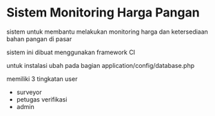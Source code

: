 # Sistem Monitoring Harga Pangan
 
sistem untuk membantu melakukan monitoring harga dan ketersediaan bahan pangan di pasar

sistem ini dibuat menggunakan framework CI 

untuk instalasi ubah pada bagian application/config/database.php

memiliki 3 tingkatan user 
- surveyor
- petugas verifikasi
- admin
